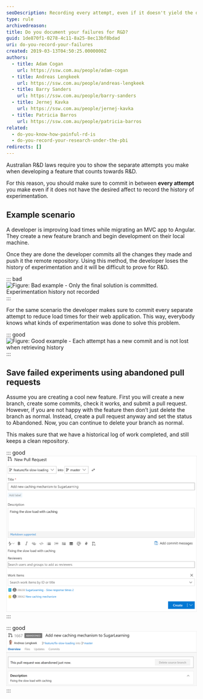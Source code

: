 ```yaml
---
seoDescription: Recording every attempt, even if it doesn't yield the desired results, helps prove R&D efforts and provides valuable experimentation history.
type: rule
archivedreason:
title: Do you document your failures for R&D?
guid: 1de870f1-0278-4c11-8a25-8ec13bf8bdad
uri: do-you-record-your-failures
created: 2019-03-13T04:50:25.0000000Z
authors:
  - title: Adam Cogan
    url: https://ssw.com.au/people/adam-cogan
  - title: Andreas Lengkeek
    url: https://ssw.com.au/people/andreas-lengkeek
  - title: Barry Sanders
    url: https://ssw.com.au/people/barry-sanders
  - title: Jernej Kavka
    url: https://ssw.com.au/people/jernej-kavka
  - title: Patricia Barros
    url: https://ssw.com.au/people/patricia-barros
related:
  - do-you-know-how-painful-rd-is
  - do-you-record-your-research-under-the-pbi
redirects: []
---
```


Australian R&D laws require you to show the separate attempts you make when developing a feature that counts towards R&D.

For this reason, you should make sure to commit in between **every attempt** you make even if it does not have the desired affect to record the history of experimentation.

<!--endintro-->

## Example scenario

A developer is improving load times while migrating an MVC app to Angular. They create a new feature branch and begin development on their local machine.

Once they are done the developer commits all the changes they made and push it the remote repository. Using this method, the developer loses the history of experimentation and it will be difficult to prove for R&D.

::: bad
![Figure: Bad example - Only the final solution is committed. Experimentation history not recorded](single-commit-not-showing-experimentation-2.png)
:::

For the same scenario the developer makes sure to commit every separate attempt to reduce load times for their web application. This way, everybody knows what kinds of experimentation was done to solve this problem.

::: good
![Figure: Good example - Each attempt has a new commit and is not lost when retrieving history](commit-failed-experiments.png)
:::

## Save failed experiments using abandoned pull requests

Assume you are creating a cool new feature. First you will create a new branch, create some commits, check it works, and submit a pull request. However, if you are not happy with the feature then don’t just delete the branch as normal. Instead, create a pull request anyway and set the status to Abandoned. Now, you can continue to delete your branch as normal.

This makes sure that we have a historical log of work completed, and still keeps a clean repository.

::: good
![Figure: Good example - Setup pull request for feature branch so that we have a history of the commits](create-pr-for-failed-branch_1753414827883.png)
:::

::: good
![Figure: Good example - PR is abandoned with a deleted branch](abandoned-pr-for-branch_1753414827882.png)
:::
